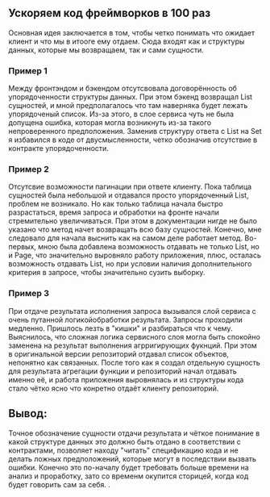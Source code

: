 ## Ускоряем код фреймворков в 100 раз

Основная идея заключается в том, чтобы четко понимать что ожидает клиент и что мы в итооге ему отдаем. Сюда входят как и структуры данных, которые мы возвращаем, так и сами сущности.

### Пример 1

Между фронтэндом и бэкендом отсутсвовала договорённость об упорядоченности структуры данных. При этом бэкенд возвращал List сущностей, и мной предполагалось что там наверняка будет лежать упорядоченый список. Из-за этого, в слое сервиса чуть не была допущена ошибка, которая могла возникнуть из-за такого непроверенного предположения. Заменив структуру ответа с List на Set я избавился в коде от двусмысленности, четко обозначив отсутствие в контракте упорядоченности.

### Пример 2

Отсутсвие возможности пагинации при ответе клиенту. Пока таблица сущностей была небольшой и отдавался просто упорядоченный List, проблем не возникало. Но как только таблица начала быстро разрастаться, время запроса и обработки на фронте начали стремительно увеличиваться. При этом в документации нигде не было указано что метод начет возвращать всю базу сущностей. Конечно, мне следовало для начала выснить как на самом деле работает метод. Во-первых, мною была добавлена возможность отдавать не только List, но и Page, что значительно выровняло работу приложения, плюс, осталась возможность отдавать List, но при условии наличия дополнительного критерия в запросе, чтобы значительно сузить выборку.

### Пример 3

При отдаче результата исполнения запроса вызывался слой сервиса с очень путанной логикойобработки результата. Запросы проходили медленно. Пришлось лезть в "кишки" и разбираться что к чему. Выяснилось, что сложная логика сервисного слоя могла быть спокойно заменена на результат выполнения агрригирующих фукнций. При этом в оригинальной версии репозиторий отдавал список объектов, непонятно как связанных. После того как я создал отдельную сущность для результата агрегации функции и репозиторий начал отдавать именно её, и работа приложения выровнялась и из структуры кода стало чётко ясно что конретно отдаёт клиенту репозиторий.

## Вывод:
Точное обозначение сущности отдачи результата и чёткое понимание в какой структуре данных это должно быть отдано в соответствии с контрактами, позволяет находу "читать" спецификацию кода и не делать ложных предположений, которые могут в последствии вызвать ошибки. Конечно это по-началу будет требовать больше времени на анализ и проработку, зато со временм окупится сторицей, когда код будет говорить сам за себя.
. 
